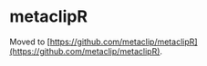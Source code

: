 # metaclipR
Moved to [https://github.com/metaclip/metaclipR](https://github.com/metaclip/metaclipR).
